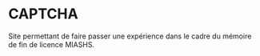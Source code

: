 # CAPTCHA
Site permettant de faire passer une expérience dans le cadre du mémoire de fin de licence MIASHS.
